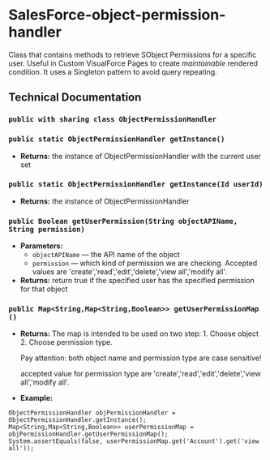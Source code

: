 # SalesForce-object-permission-handler

Class that contains methods to retrieve SObject Permissions for a specific user. Useful in Custom VisualForce Pages to create *maintainable* rendered condition.
It uses a Singleton pattern to avoid query repeating.


## Technical Documentation

### `public with sharing class ObjectPermissionHandler`

### `public static ObjectPermissionHandler getInstance()`

 * **Returns:** the instance of ObjectPermissionHandler with the current user set

### `public static ObjectPermissionHandler getInstance(Id userId)`

 * **Returns:** the instance of ObjectPermissionHandler

### `public Boolean getUserPermission(String objectAPIName, String permission)`

 * **Parameters:**
   * `objectAPIName` — the API name of the object
   * `permission` — which kind of permission we are checking. Accepted values are 'create','read','edit','delete','view all','modify all'.
 * **Returns:** return true if the specified user has the specified permission for that object

### `public Map<String,Map<String,Boolean>> getUserPermissionMap ()`

 * **Returns:** The map is intended to be used on two step: 1. Choose object 2. Choose permission type.

     Pay attention: both object name and permission type are case sensitive!

     accepted value for permission type are 'create','read','edit','delete','view all','modify all'.
 * **Example:**    
```
ObjectPermissionHandler objPermissionHandler = ObjectPermissionHandler.getInstance();
Map<String,Map<String,Boolean>> userPermissionMap = objPermissionHandler.getUserPermissionMap();
System.assertEquals(false, userPermissionMap.get('Account').get('view all'));
```
